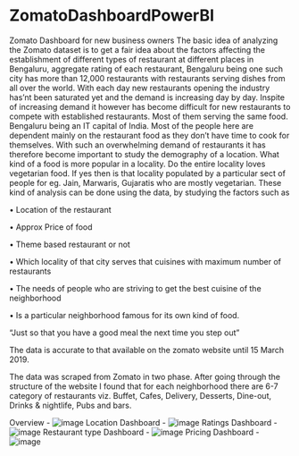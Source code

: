 # ZomatoDashboardPowerBI
Zomato Dashboard for new business owners
The basic idea of analyzing the Zomato dataset is to get a fair idea about the factors affecting the establishment
of different types of restaurant at different places in Bengaluru, aggregate rating of each restaurant, Bengaluru
being one such city has more than 12,000 restaurants with restaurants serving dishes from all over the world.
With each day new restaurants opening the industry has’nt been saturated yet and the demand is increasing
day by day. Inspite of increasing demand it however has become difficult for new restaurants to compete with
established restaurants. Most of them serving the same food. Bengaluru being an IT capital of India. Most of
the people here are dependent mainly on the restaurant food as they don’t have time to cook for themselves.
With such an overwhelming demand of restaurants it has therefore become important to study the demography
of a location. What kind of a food is more popular in a locality. Do the entire locality loves vegetarian food.
If yes then is that locality populated by a particular sect of people for eg. Jain, Marwaris, Gujaratis who are
mostly vegetarian. These kind of analysis can be done using the data, by studying the factors such as

  • Location of the restaurant
  
  • Approx Price of food
  
  • Theme based restaurant or not
  
  • Which locality of that city serves that cuisines with maximum number of restaurants
  
  • The needs of people who are striving to get the best cuisine of the neighborhood
  
  • Is a particular neighborhood famous for its own kind of food.

“Just so that you have a good meal the next time you step out”

The data is accurate to that available on the zomato website until 15 March 2019.

The data was scraped from Zomato in two phase. After going through the structure of the website I found that for each neighborhood there are 6-7 category of restaurants viz. Buffet, Cafes, Delivery, Desserts, Dine-out, Drinks & nightlife, Pubs and bars.

Overview -
![image](https://github.com/Raghav14Sharma/ZomatoDashboardPowerBI/assets/75088936/3c976e51-935f-43e7-a91d-ea5efacb1357)
Location Dashboard - 
![image](https://github.com/Raghav14Sharma/ZomatoDashboardPowerBI/assets/75088936/7c7c81bc-54b5-47fe-a5d2-d137a6505d32)
Ratings Dashboard - 
![image](https://github.com/Raghav14Sharma/ZomatoDashboardPowerBI/assets/75088936/994fcf37-a52c-44f2-a790-2e8c7a0618f6)
Restaurant type Dashboard - 
![image](https://github.com/Raghav14Sharma/ZomatoDashboardPowerBI/assets/75088936/b7c41213-7c00-4874-8a4e-c7e22cf66bbe)
Pricing Dashboard - 
![image](https://github.com/Raghav14Sharma/ZomatoDashboardPowerBI/assets/75088936/d5ee05f1-8505-4bab-9f0d-73f484d89519)

